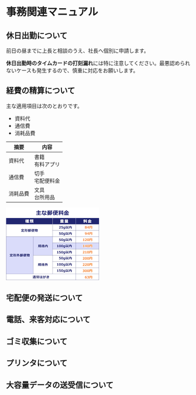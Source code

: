 # 事務関連マニュアル
## 休日出勤について
前日の昼までに上長と相談のうえ、社長へ個別に申請します。

**休日出勤時のタイムカードの打刻漏れ**には特に注意してください。最悪認められないケースも発生するので、慎重に対応をお願いします。

## 経費の精算について
主な適用項目は次のとおりです。

- 資料代
- 通信費
- 消耗品費

|摘要|内容
|--- |----
|資料代|書籍<br>有料アプリ
|通信費|切手<br>宅配便料金
|消耗品費 |文具<br>台所用品

![切手代](img/one_preice.png)

## 宅配便の発送について
## 電話、来客対応について
## ゴミ収集について
## プリンタについて
## 大容量データの送受信について
